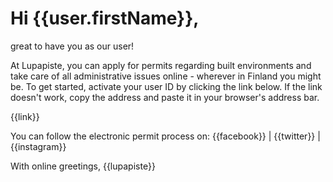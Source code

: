 # Hi {{user.firstName}}, 

great to have you as our user!

At Lupapiste, you can apply for permits regarding built environments and take care of all administrative issues online - wherever in Finland you might be. To get started, activate your user ID by clicking the link below. If the link doesn't work, copy the address and paste it in your browser's address bar.

{{link}}

You can follow the electronic permit process on: {{facebook}} | {{twitter}} | {{instagram}}

With online greetings,
{{lupapiste}}